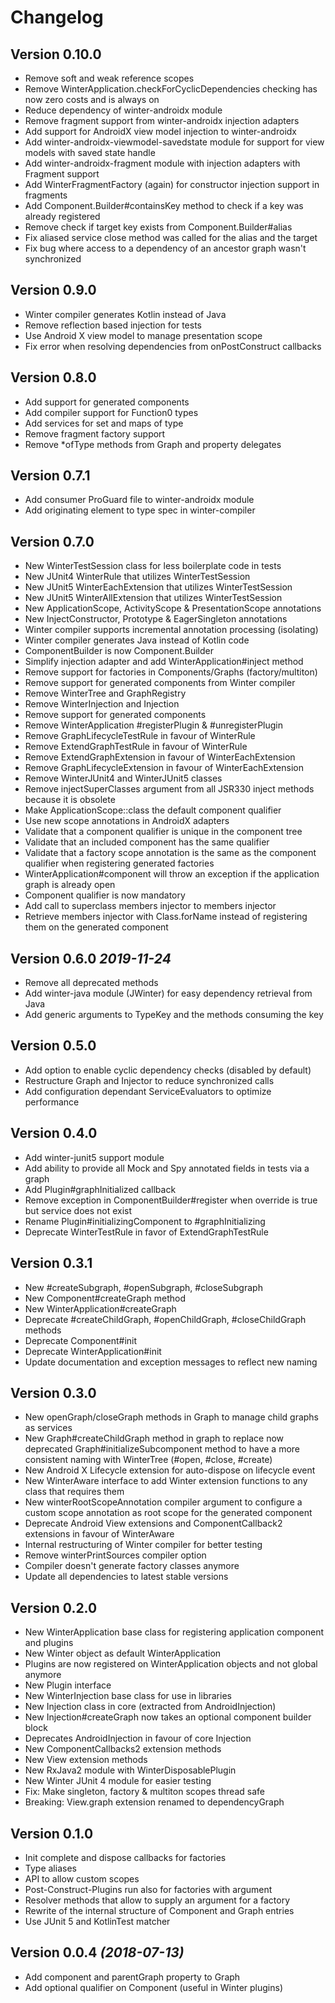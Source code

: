 Changelog
=========

Version 0.10.0
--------------

* Remove soft and weak reference scopes
* Remove WinterApplication.checkForCyclicDependencies checking has now zero costs and is always on
* Reduce dependency of winter-androidx module
* Remove fragment support from winter-androidx injection adapters
* Add support for AndroidX view model injection to winter-androidx
* Add winter-androidx-viewmodel-savedstate module for support for view models with saved state handle
* Add winter-androidx-fragment module with injection adapters with Fragment support
* Add WinterFragmentFactory (again) for constructor injection support in fragments
* Add Component.Builder#containsKey method to check if a key was already registered
* Remove check if target key exists from Component.Builder#alias
* Fix aliased service close method was called for the alias and the target
* Fix bug where access to a dependency of an ancestor graph wasn't synchronized 

Version 0.9.0
-------------

* Winter compiler generates Kotlin instead of Java
* Remove reflection based injection for tests
* Use Android X view model to manage presentation scope
* Fix error when resolving dependencies from onPostConstruct callbacks

Version 0.8.0
-------------
* Add support for generated components
* Add compiler support for Function0 types
* Add services for set and maps of type
* Remove fragment factory support
* Remove *ofType methods from Graph and property delegates

Version 0.7.1
-------------
* Add consumer ProGuard file to winter-androidx module
* Add originating element to type spec in winter-compiler 

Version 0.7.0
-------------

* New WinterTestSession class for less boilerplate code in tests
* New JUnit4 WinterRule that utilizes WinterTestSession
* New JUnit5 WinterEachExtension that utilizes WinterTestSession
* New JUnit5 WinterAllExtension that utilizes WinterTestSession
* New ApplicationScope, ActivityScope & PresentationScope annotations
* New InjectConstructor, Prototype & EagerSingleton annotations
* Winter compiler supports incremental annotation processing (isolating)
* Winter compiler generates Java instead of Kotlin code  
* ComponentBuilder is now Component.Builder
* Simplify injection adapter and add WinterApplication#inject method
* Remove support for factories in Components/Graphs (factory/multiton)
* Remove support for generated components from Winter compiler
* Remove WinterTree and GraphRegistry
* Remove WinterInjection and Injection
* Remove support for generated components
* Remove WinterApplication #registerPlugin & #unregisterPlugin
* Remove GraphLifecycleTestRule in favour of WinterRule
* Remove ExtendGraphTestRule in favour of WinterRule
* Remove ExtendGraphExtension in favour of WinterEachExtension
* Remove GraphLifecycleExtension in favour of WinterEachExtension
* Remove WinterJUnit4 and WinterJUnit5 classes
* Remove injectSuperClasses argument from all JSR330 inject methods because it is obsolete
* Make ApplicationScope::class the default component qualifier
* Use new scope annotations in AndroidX adapters
* Validate that a component qualifier is unique in the component tree
* Validate that an included component has the same qualifier
* Validate that a factory scope annotation is the same as the component qualifier when registering generated factories
* WinterApplication#component will throw an exception if the application graph is already open
* Component qualifier is now mandatory
* Add call to superclass members injector to members injector
* Retrieve members injector with Class.forName instead of registering them on the generated component

Version 0.6.0 *2019-11-24*
--------------------------

* Remove all deprecated methods
* Add winter-java module (JWinter) for easy dependency retrieval from Java
* Add generic arguments to TypeKey and the methods consuming the key


Version 0.5.0
-------------

* Add option to enable cyclic dependency checks (disabled by default)
* Restructure Graph and Injector to reduce synchronized calls
* Add configuration dependant ServiceEvaluators to optimize performance 

Version 0.4.0
-------------

* Add winter-junit5 support module
* Add ability to provide all Mock and Spy annotated fields in tests via a graph
* Add Plugin#graphInitialized callback
* Remove exception in ComponentBuilder#register when override is true but service does not exist
* Rename Plugin#initializingComponent to #graphInitializing
* Deprecate WinterTestRule in favor of ExtendGraphTestRule 

Version 0.3.1
-------------

* New #createSubgraph, #openSubgraph, #closeSubgraph
* New Component#createGraph method
* New WinterApplication#createGraph
* Deprecate #createChildGraph, #openChildGraph, #closeChildGraph methods
* Deprecate Component#init
* Deprecate WinterApplication#init 
* Update documentation and exception messages to reflect new naming

Version 0.3.0
-------------

* New openGraph/closeGraph methods in Graph to manage child graphs as services
* New Graph#createChildGraph method in graph to replace now deprecated Graph#initializeSubcomponent
  method to have a more consistent naming with WinterTree (#open, #close, #create)
* New Android X Lifecycle extension for auto-dispose on lifecycle event
* New WinterAware interface to add Winter extension functions to any class that requires them
* New winterRootScopeAnnotation compiler argument to configure a custom scope annotation as root
  scope for the generated component
* Deprecate Android View extensions and ComponentCallback2 extensions in favour of WinterAware
* Internal restructuring of Winter compiler for better testing
* Remove winterPrintSources compiler option
* Compiler doesn't generate factory classes anymore
* Update all dependencies to latest stable versions

Version 0.2.0
-------------

* New WinterApplication base class for registering application component and plugins
* New Winter object as default WinterApplication
* Plugins are now registered on WinterApplication objects and not global anymore
* New Plugin interface
* New WinterInjection base class for use in libraries 
* New Injection class in core (extracted from AndroidInjection)
* New Injection#createGraph now takes an optional component builder block
* Deprecates AndroidInjection in favour of core Injection
* New ComponentCallbacks2 extension methods
* New View extension methods
* New RxJava2 module with WinterDisposablePlugin
* New Winter JUnit 4 module for easier testing
* Fix: Make singleton, factory & multiton scopes thread safe
* Breaking: View.graph extension renamed to dependencyGraph

Version 0.1.0
-------------

* Init complete and dispose callbacks for factories
* Type aliases
* API to allow custom scopes
* Post-Construct-Plugins run also for factories with argument
* Resolver methods that allow to supply an argument for a factory
* Rewrite of the internal structure of Component and Graph entries
* Use JUnit 5 and KotlinTest matcher


Version 0.0.4 *(2018-07-13)*
----------------------------

 * Add component and parentGraph property to Graph
 * Add optional qualifier on Component (useful in Winter plugins)
